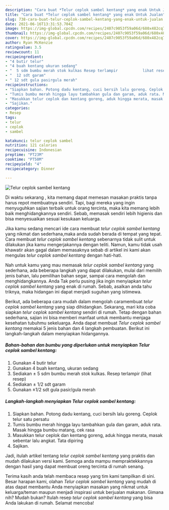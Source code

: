 ```yaml
---
description: "Cara buat *Telur ceplok sambel kentang* yang enak Untuk Jualan"
title: "Cara buat *Telur ceplok sambel kentang* yang enak Untuk Jualan"
slug: 738-cara-buat-telur-ceplok-sambel-kentang-yang-enak-untuk-jualan
date: 2021-06-16T13:31:53.704Z
image: https://img-global.cpcdn.com/recipes/2407c9053f59a06d/680x482cq70/telur-ceplok-sambel-kentang-foto-resep-utama.jpg
thumbnail: https://img-global.cpcdn.com/recipes/2407c9053f59a06d/680x482cq70/telur-ceplok-sambel-kentang-foto-resep-utama.jpg
cover: https://img-global.cpcdn.com/recipes/2407c9053f59a06d/680x482cq70/telur-ceplok-sambel-kentang-foto-resep-utama.jpg
author: Ryan McKenzie
ratingvalue: 3.5
reviewcount: 11
recipeingredient:
- "4 butir telur"
- "4 buah kentang ukuran sedang"
- "  5 sdm bumbu merah stok kulkas Resep terlampir           lihat resep"
- "  12 sdt garam"
- " 12 sdt gula pasirgula merah"
recipeinstructions:
- "Siapkan bahan. Potong dadu kentang, cuci bersih lalu goreng. Ceplok telur satu persatu"
- "Tumis bumbu merah hingga layu tambahkan gula dan garam, aduk rata. Masak hingga bumbu matang, cek rasa"
- "Masukkan telur ceplok dan kentang goreng, aduk hingga merata, masak sebentar lalu angkat. Tata dipiring"
- "Sajikan."
categories:
- Resep
tags:
- telur
- ceplok
- sambel

katakunci: telur ceplok sambel 
nutrition: 121 calories
recipecuisine: Indonesian
preptime: "PT23M"
cooktime: "PT50M"
recipeyield: "4"
recipecategory: Dinner

---
```



![*Telur ceplok sambel kentang*](https://img-global.cpcdn.com/recipes/2407c9053f59a06d/680x482cq70/telur-ceplok-sambel-kentang-foto-resep-utama.jpg)

Di waktu  sekarang , kita memang dapat memesan masakan praktis tanpa harus repot membuatnya sendiri. Tapi, bagi mereka yang ingin menyuguhkan sajian terbaik untuk orang tercinta, maka kita memang lebih baik menghidangkannya sendiri. Sebab, memasak sendiri lebih higienis dan bisa menyesuaikan sesuai kesukaan keluarga.

Jika kamu sedang mencari ide cara membuat *telur ceplok sambel kentang* yang nikmat dan sederhana,maka anda sudah berada di tempat yang tepat. Cara membuat *telur ceplok sambel kentang*  sebenarnya tidak sulit untuk dilakukan jika kamu mengerjakannya dengan teliti. Namun, kamu tidak usah khawatir akan gagal dalam memasaknya 
sebab di artikel ini kami akan mengulas *telur ceplok sambel kentang* dengan hati-hati.  



Nah untuk kamu yang mau memasak *telur ceplok sambel kentang* yang sederhana, ada beberapa langkah yang dapat dilakukan, mulai dari memilih jenis bahan, lalu pemilihan bahan segar, sampai cara mengolah dan menghidangkannya. Anda Tak perlu pusing jika ingin menyiapkan *telur ceplok sambel kentang* yang enak di rumah. Sebab, asalkan anda  tahu triknya, maka hidangan ini dapat menjadi suguhan yang istimewa.

Berikut, ada beberapa cara mudah dalam mengolah caramembuat *telur ceplok sambel kentang* yang siap dihidangkan. Sekarang, mari kita coba siapkan *telur ceplok sambel kentang* sendiri di rumah. Tetap dengan bahan sederhana, sajian ini bisa memberi manfaat untuk membantu menjaga kesehatan tubuhmu sekeluarga. Anda dapat membuat *Telur ceplok sambel kentang* memakai 5 jenis bahan dan 4 langkah pembuatan. Berikut ini langkah-langkah dalam menyiapkan hidangannya.

<!--inarticleads1-->

##### Bahan-bahan dan bumbu yang diperlukan untuk menyiapkan *Telur ceplok sambel kentang*:

1. Gunakan 4 butir telur
1. Gunakan 4 buah kentang, ukuran sedang
1. Sediakan  ± 5 sdm bumbu merah stok kulkas. Resep terlampir           (lihat resep)
1. Sediakan  ± 1/2 sdt garam
1. Gunakan  ±1/2 sdt gula pasir/gula merah




<!--inarticleads2-->

##### Langkah-langkah menyiapkan *Telur ceplok sambel kentang*:

1. Siapkan bahan. Potong dadu kentang, cuci bersih lalu goreng. Ceplok telur satu persatu
1. Tumis bumbu merah hingga layu tambahkan gula dan garam, aduk rata. Masak hingga bumbu matang, cek rasa
1. Masukkan telur ceplok dan kentang goreng, aduk hingga merata, masak sebentar lalu angkat. Tata dipiring
1. Sajikan.




Jadi, itulah artikel tentang  *telur ceplok sambel kentang*  yang praktis dan mudah dilakukan versi kami. Semoga anda mampu mempraktekkannya dengan hasil yang dapat membuat oreng tercinta di rumah senang. 

Terima kasih anda telah membaca resep yang tim kami tampilkan di sini. Besar harapan kami, olahan  *Telur ceplok sambel kentang* yang mudah di atas dapat membantu Anda menyiapkan masakan yang nikmat untuk keluarga/teman maupun menjadi inspirasi untuk berjualan makanan. Gimana nih? Mudah bukan? Itulah resep *telur ceplok sambel kentang* yang bisa Anda lakukan di rumah. Selamat mencoba!

